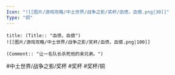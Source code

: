 ```yaml
---
Icon: "![[图片/游戏攻略/中土世界/战争之影/奖杯/血债，血偿.png|30]]"
Type: "铜"
---
```

```ad-common-bronze-trophy
title: (Title:: "血债，血偿")
![[图片/游戏攻略/中土世界/战争之影/奖杯/血债，血偿.png|100]]

(Comment:: "让一名队长杀死他的亲兄弟。")
```

#中土世界/战争之影/奖杯 #奖杯 #奖杯/铜
